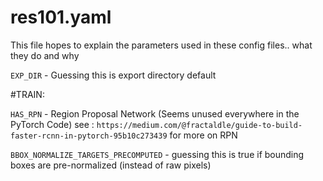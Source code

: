 # res101.yaml 

This file hopes to explain the parameters used in these config files.. what they do and why

`EXP_DIR` - Guessing this is export directory default

#TRAIN:

`HAS_RPN` - Region Proposal Network (Seems unused everywhere in the PyTorch Code) see : `https://medium.com/@fractaldle/guide-to-build-faster-rcnn-in-pytorch-95b10c273439` for more on RPN

`BBOX_NORMALIZE_TARGETS_PRECOMPUTED` - guessing this is true if bounding boxes are pre-normalized (instead of raw pixels)

